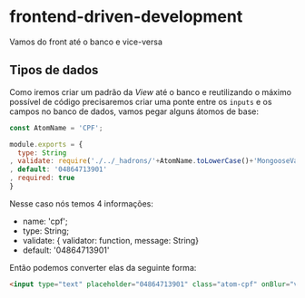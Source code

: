 # frontend-driven-development

Vamos do front até o banco e vice-versa

## Tipos de dados

Como iremos criar um padrão da *View* até o banco e reutilizando o máximo possível de código precisaremos criar uma ponte entre os `inputs` e os campos no banco de dados, vamos pegar alguns átomos de base:

```js
const AtomName = 'CPF';

module.exports = {
  type: String
, validate: require('./../_hadrons/'+AtomName.toLowerCase()+'MongooseValidate')
, default: '04864713901'
, required: true
}
```

Nesse caso nós temos 4 informações:

- name: 'cpf';
- type: String;
- validate: { validator: function, message: String}
- default: '04864713901'

Então podemos converter elas da seguinte forma:

```html
<input type="text" placeholder="04864713901" class="atom-cpf" onBlur="validate" required >
```
